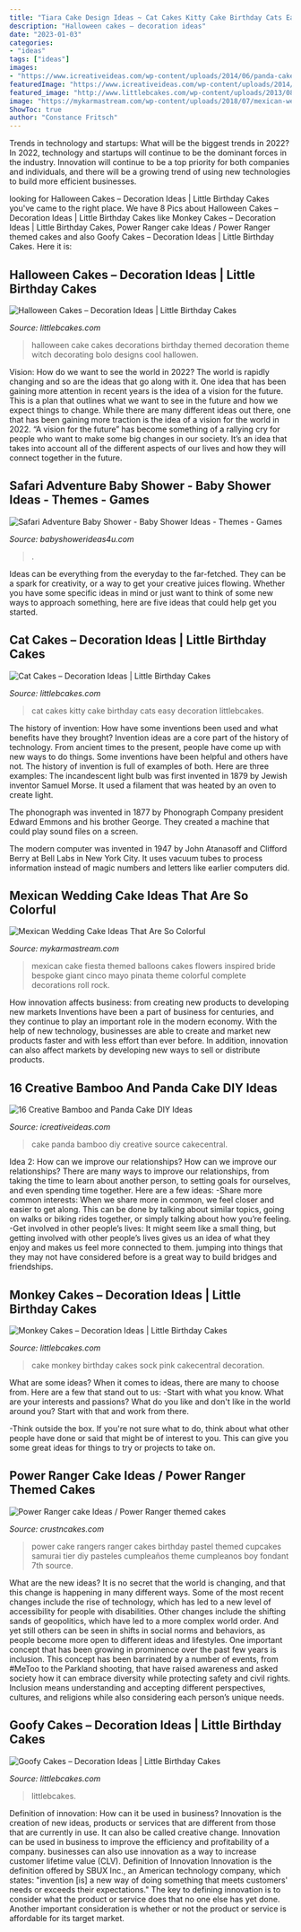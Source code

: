 ```yaml
---
title: "Tiara Cake Design Ideas ~ Cat Cakes Kitty Cake Birthday Cats Easy Decoration Littlebcakes"
description: "Halloween cakes – decoration ideas"
date: "2023-01-03"
categories:
- "ideas"
tags: ["ideas"]
images:
- "https://www.icreativeideas.com/wp-content/uploads/2014/06/panda-cake-11.jpeg"
featuredImage: "https://www.icreativeideas.com/wp-content/uploads/2014/06/panda-cake-11.jpeg"
featured_image: "http://www.littlebcakes.com/wp-content/uploads/2013/08/Monkey-Birthday-Cake-Ideas.jpg"
image: "https://mykarmastream.com/wp-content/uploads/2018/07/mexican-wedding-cake-7-.jpg"
ShowToc: true
author: "Constance Fritsch"
---
```



Trends in technology and startups: What will be the biggest trends in 2022?
In 2022, technology and startups will continue to be the dominant forces in the industry. Innovation will continue to be a top priority for both companies and individuals, and there will be a growing trend of using new technologies to build more efficient businesses.

	

		
looking for Halloween Cakes – Decoration Ideas | Little Birthday Cakes you've came to the right place. We have 8 Pics about Halloween Cakes – Decoration Ideas | Little Birthday Cakes like Monkey Cakes – Decoration Ideas | Little Birthday Cakes, Power Ranger cake Ideas / Power Ranger themed cakes and also Goofy Cakes – Decoration Ideas | Little Birthday Cakes. Here it is:
		
    
## Halloween Cakes – Decoration Ideas | Little Birthday Cakes

<img loading=lazy src="http://www.littlebcakes.com/wp-content/uploads/2013/08/Halloween-Cake-Decorations.jpg" onerror="this.onerror=null;this.src='https://tse1.mm.bing.net/th?id=OIP.BXQwElwqXjPBny6XEyj5bgHaKc&amp;pid=15.1';" alt="Halloween Cakes – Decoration Ideas | Little Birthday Cakes">

_Source: littlebcakes.com_

>halloween cake cakes decorations birthday themed decoration theme witch decorating bolo designs cool hallowen. 

	

Vision: How do we want to see the world in 2022?
The world is rapidly changing and so are the ideas that go along with it. One idea that has been gaining more attention in recent years is the idea of a vision for the future. This is a plan that outlines what we want to see in the future and how we expect things to change. While there are many different ideas out there, one that has been gaining more traction is the idea of a vision for the world in 2022. 
“A vision for the future” has become something of a rallying cry for people who want to make some big changes in our society. It’s an idea that takes into account all of the different aspects of our lives and how they will connect together in the future.

    
## Safari Adventure Baby Shower - Baby Shower Ideas - Themes - Games

<img loading=lazy src="https://babyshowerideas4u.com/wp-content/uploads/2017/04/Safari-Adventure-Baby-Shower-VIP-Lounge.jpg" onerror="this.onerror=null;this.src='https://tse1.mm.bing.net/th?id=OIP.xGJ11jM0_M0xfmFu3ryXdgHaJQ&amp;pid=15.1';" alt="Safari Adventure Baby Shower - Baby Shower Ideas - Themes - Games">

_Source: babyshowerideas4u.com_

>. 

	

Ideas can be everything from the everyday to the far-fetched. They can be a spark for creativity, or a way to get your creative juices flowing. Whether you have some specific ideas in mind or just want to think of some new ways to approach something, here are five ideas that could help get you started.

    
## Cat Cakes – Decoration Ideas | Little Birthday Cakes

<img loading=lazy src="http://www.littlebcakes.com/wp-content/uploads/2014/01/Kitty-Cat-Cakes-760x1024.jpg" onerror="this.onerror=null;this.src='https://tse3.mm.bing.net/th?id=OIP.l4KHsdZxZ2VTkj9qHqOFnwHaJ-&amp;pid=15.1';" alt="Cat Cakes – Decoration Ideas | Little Birthday Cakes">

_Source: littlebcakes.com_

>cat cakes kitty cake birthday cats easy decoration littlebcakes. 

	

The history of invention: How have some inventions been used and what benefits have they brought?
Invention ideas are a core part of the history of technology. From ancient times to the present, people have come up with new ways to do things. Some inventions have been helpful and others have not. The history of invention is full of examples of both. Here are three examples:
The incandescent light bulb was first invented in 1879 by Jewish inventor Samuel Morse. It used a filament that was heated by an oven to create light.

The phonograph was invented in 1877 by Phonograph Company president Edward Emmons and his brother George. They created a machine that could play sound files on a screen.

The modern computer was invented in 1947 by John Atanasoff and Clifford Berry at Bell Labs in New York City. It uses vacuum tubes to process information instead of magic numbers and letters like earlier computers did.

    
## Mexican Wedding Cake Ideas That Are So Colorful

<img loading=lazy src="https://mykarmastream.com/wp-content/uploads/2018/07/mexican-wedding-cake-7-.jpg" onerror="this.onerror=null;this.src='https://tse3.mm.bing.net/th?id=OIP.wgXYtC4yfJpCVivOGvB5AAHaLH&amp;pid=15.1';" alt="Mexican Wedding Cake Ideas That Are So Colorful">

_Source: mykarmastream.com_

>mexican cake fiesta themed balloons cakes flowers inspired bride bespoke giant cinco mayo pinata theme colorful complete decorations roll rock. 

	

How innovation affects business: from creating new products to developing new markets
Inventions have been a part of business for centuries, and they continue to play an important role in the modern economy. With the help of new technology, businesses are able to create and market new products faster and with less effort than ever before. In addition, innovation can also affect markets by developing new ways to sell or distribute products.

    
## 16 Creative Bamboo And Panda Cake DIY Ideas

<img loading=lazy src="https://www.icreativeideas.com/wp-content/uploads/2014/06/panda-cake-11.jpeg" onerror="this.onerror=null;this.src='https://tse1.mm.bing.net/th?id=OIP.jY2C40gLEk-mCM4AvcmdbAHaJ7&amp;pid=15.1';" alt="16 Creative Bamboo and Panda Cake DIY Ideas">

_Source: icreativeideas.com_

>cake panda bamboo diy creative source cakecentral. 

	

Idea 2: How can we improve our relationships?
How can we improve our relationships? There are many ways to improve our relationships, from taking the time to learn about another person, to setting goals for ourselves, and even spending time together. Here are a few ideas: 
-Share more common interests: When we share more in common, we feel closer and easier to get along. This can be done by talking about similar topics, going on walks or biking rides together, or simply talking about how you’re feeling. 
-Get involved in other people’s lives: It might seem like a small thing, but getting involved with other people’s lives gives us an idea of what they enjoy and makes us feel more connected to them. jumping into things that they may not have considered before is a great way to build bridges and friendships.

    
## Monkey Cakes – Decoration Ideas | Little Birthday Cakes

<img loading=lazy src="http://www.littlebcakes.com/wp-content/uploads/2013/08/Monkey-Birthday-Cake-Ideas.jpg" onerror="this.onerror=null;this.src='https://tse2.mm.bing.net/th?id=OIP.XeJykh2ngrUDp7rYuvObBQHaJ4&amp;pid=15.1';" alt="Monkey Cakes – Decoration Ideas | Little Birthday Cakes">

_Source: littlebcakes.com_

>cake monkey birthday cakes sock pink cakecentral decoration. 

	

What are some ideas?
When it comes to ideas, there are many to choose from. Here are a few that stand out to us:
-Start with what you know. What are your interests and passions? What do you like and don't like in the world around you? Start with that and work from there.

-Think outside the box. If you're not sure what to do, think about what other people have done or said that might be of interest to you. This can give you some great ideas for things to try or projects to take on.

    
## Power Ranger Cake Ideas / Power Ranger Themed Cakes

<img loading=lazy src="http://www.crustncakes.com/blog/wp-content/uploads/2015/11/eb787aa3cf435a70b9cef12e2d1f0082.jpg" onerror="this.onerror=null;this.src='https://tse3.mm.bing.net/th?id=OIP.xqnaCxzY0ByxVBcsLo2xzgHaJ4&amp;pid=15.1';" alt="Power Ranger cake Ideas / Power Ranger themed cakes">

_Source: crustncakes.com_

>power cake rangers ranger cakes birthday pastel themed cupcakes samurai tier diy pasteles cumpleaños theme cumpleanos boy fondant 7th source. 

	

What are the new ideas?
It is no secret that the world is changing, and that this change is happening in many different ways. Some of the most recent changes include the rise of technology, which has led to a new level of accessibility for people with disabilities. Other changes include the shifting sands of geopolitics, which have led to a more complex world order. And yet still others can be seen in shifts in social norms and behaviors, as people become more open to different ideas and lifestyles.
One important concept that has been growing in prominence over the past few years is inclusion. This concept has been barrinated by a number of events, from #MeToo to the Parkland shooting, that have raised awareness and asked society how it can embrace diversity while protecting safety and civil rights. Inclusion means understanding and accepting different perspectives, cultures, and religions while also considering each person’s unique needs.

    
## Goofy Cakes – Decoration Ideas | Little Birthday Cakes

<img loading=lazy src="https://www.littlebcakes.com/wp-content/uploads/2014/05/Goofy-Birthday-Cakes.jpg" onerror="this.onerror=null;this.src='https://tse1.mm.bing.net/th?id=OIP.sA0dhL8ZN8EZG9q1kfIq-gHaJ4&amp;pid=15.1';" alt="Goofy Cakes – Decoration Ideas | Little Birthday Cakes">

_Source: littlebcakes.com_

>littlebcakes. 

	

Definition of innovation: How can it be used in business?
Innovation is the creation of new ideas, products or services that are different from those that are currently in use. It can also be called creative change. Innovation can be used in business to improve the efficiency and profitability of a company. businesses can also use innovation as a way to increase customer lifetime value (CLV). Definition of Innovation
Innovation is the definition offered by SBUX Inc., an American technology company, which states: "invention [is] a new way of doing something that meets customers' needs or exceeds their expectations." The key to defining innovation is to consider what the product or service does that no one else has yet done. Another important consideration is whether or not the product or service is affordable for its target market.

